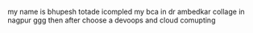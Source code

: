 my name is bhupesh totade 
icompled my bca in dr ambedkar collage in nagpur ggg
then after choose a devoops and cloud comupting 